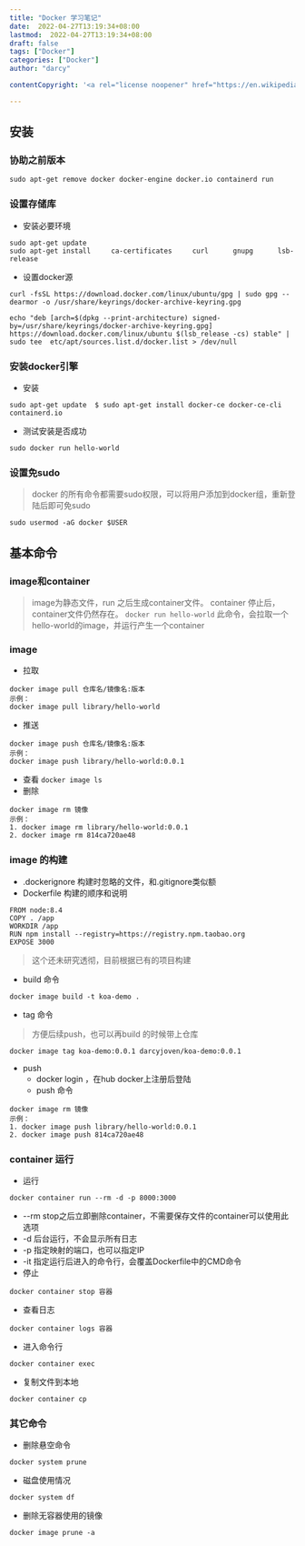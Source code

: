 ```yaml
---
title: "Docker 学习笔记"
date:  2022-04-27T13:19:34+08:00
lastmod:  2022-04-27T13:19:34+08:00
draft: false
tags: ["Docker"]
categories: ["Docker"]
author: "darcy"

contentCopyright: '<a rel="license noopener" href="https://en.wikipedia.org/wiki/Wikipedia:Text_of_Creative_Commons_Attribution-ShareAlike_3.0_Unported_License" target="_blank">Creative Commons Attribution-ShareAlike License</a>'

---
```

## 安装
### 协助之前版本
```shell
sudo apt-get remove docker docker-engine docker.io containerd run
```
### 设置存储库
+ 安装必要环境
```shell
sudo apt-get update  
sudo apt-get install     ca-certificates     curl      gnupg      lsb-release
```
+ 设置docker源
```shell
curl -fsSL https://download.docker.com/linux/ubuntu/gpg | sudo gpg --dearmor -o /usr/share/keyrings/docker-archive-keyring.gpg
```
```shell
echo "deb [arch=$(dpkg --print-architecture) signed-by=/usr/share/keyrings/docker-archive-keyring.gpg] https://download.docker.com/linux/ubuntu $(lsb_release -cs) stable" | sudo tee  etc/apt/sources.list.d/docker.list > /dev/null
```
### 安装docker引擎
+ 安装
```shell
sudo apt-get update  $ sudo apt-get install docker-ce docker-ce-cli containerd.io
```
+ 测试安装是否成功
```shell
sudo docker run hello-world
```

### 设置免sudo
> docker 的所有命令都需要sudo权限，可以将用户添加到docker组，重新登陆后即可免sudo

```shell
sudo usermod -aG docker $USER
```

## 基本命令
### image和container
> image为静态文件，run 之后生成container文件。
> container 停止后，container文件仍然存在。
> `docker run hello-world` 此命令，会拉取一个hello-world的image，并运行产生一个container

### image
+ 拉取
```shell
docker image pull 仓库名/镜像名:版本
示例：
docker image pull library/hello-world 
```
+ 推送
```shell
docker image push 仓库名/镜像名:版本
示例：
docker image push library/hello-world:0.0.1
```
+ 查看
`docker image ls`
+ 删除
```shell
docker image rm 镜像
示例：
1. docker image rm library/hello-world:0.0.1
2. docker image rm 814ca720ae48
```
### image 的构建

+ .dockerignore
构建时忽略的文件，和.gitignore类似额
+ Dockerfile 
构建的顺序和说明
```docker
FROM node:8.4
COPY . /app
WORKDIR /app
RUN npm install --registry=https://registry.npm.taobao.org
EXPOSE 3000
```
> 这个还未研究透彻，目前根据已有的项目构建

+ build 命令
```shell
docker image build -t koa-demo . 
```
+ tag 命令
> 方便后续push，也可以再build 的时候带上仓库
```shell
docker image tag koa-demo:0.0.1 darcyjoven/koa-demo:0.0.1
```
+ push 
    + docker login ，在hub docker上注册后登陆
    + push 命令
```shell
docker image rm 镜像
示例：
1. docker image push library/hello-world:0.0.1
2. docker image push 814ca720ae48
```

### container 运行
+ 运行

```shell
docker container run --rm -d -p 8000:3000 
```
  + --rm stop之后立即删除container，不需要保存文件的container可以使用此选项
  + -d  后台运行，不会显示所有日志
  + -p  指定映射的端口，也可以指定IP
  + -it 指定运行后进入的命令行，会覆盖Dockerfile中的CMD命令
+ 停止
```shell
docker container stop 容器
```
+ 查看日志
```shell
docker container logs 容器
```
+ 进入命令行
```shell
docker container exec
```
+ 复制文件到本地
```shell
docker container cp
```
### 其它命令

+ 删除悬空命令
```shell
docker system prune
```
+ 磁盘使用情况
```shell
docker system df
```
+ 删除无容器使用的镜像
```shell
docker image prune -a
```
